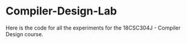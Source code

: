 ﻿# Compiler-Design-Lab

Here is the code for all the experiments for the 18CSC304J - Compiler Design course.

